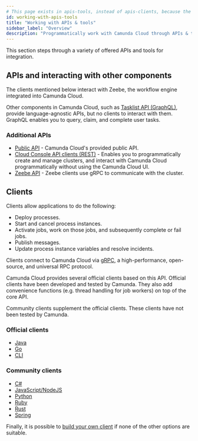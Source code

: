 ```yaml
---
# This page exists in apis-tools, instead of apis-clients, because the location needs to be consistent across all versions.
id: working-with-apis-tools
title: "Working with APIs & tools"
sidebar_label: "Overview"
description: "Programmatically work with Camunda Cloud through APIs & tools"
---
```


This section steps through a variety of offered APIs and tools for integration.

## APIs and interacting with other components

The clients mentioned below interact with Zeebe, the workflow engine integrated into Camunda Cloud.

Other components in Camunda Cloud, such as [Tasklist API (GraphQL)](/apis-clients/tasklist-api/generated.md), provide language-agnostic APIs, but no clients to interact with them. GraphQL enables you to query, claim, and complete user tasks.

### Additional APIs

- [Public API](../apis-clients/public-api.md) - Camunda Cloud's provided public API.
- [Cloud Console API clients (REST)](../apis-clients/cloud-console-api-reference.md) - Enables you to programmatically create and manage clusters, and interact with Camunda Cloud programmatically without using the Camunda Cloud UI.
- [Zeebe API](../apis-clients/grpc.md) - Zeebe clients use gRPC to communicate with the cluster.

## Clients

Clients allow applications to do the following:

- Deploy processes.
- Start and cancel process instances.
- Activate jobs, work on those jobs, and subsequently complete or fail jobs.
- Publish messages.
- Update process instance variables and resolve incidents.

Clients connect to Camunda Cloud via [gRPC](https://grpc.io), a high-performance, open-source, and universal RPC protocol.

Camunda Cloud provides several official clients based on this API. Official clients have been developed and tested by Camunda. They also add convenience functions (e.g. thread handling for job workers) on top of the core API.

Community clients supplement the official clients. These clients have not been tested by Camunda.

### Official clients

- [Java](../apis-clients/java-client/index.md)
- [Go](../apis-clients/go-client/get-started.md)
- [CLI](../apis-clients/cli-client/index.md)

### Community clients

- [C#](../apis-clients/community-clients/c-sharp.md)
- [JavaScript/NodeJS](../apis-clients/community-clients/javascript.md)
- [Python](../apis-clients/community-clients/python.md)
- [Ruby](../apis-clients/community-clients/ruby.md)
- [Rust](../apis-clients/community-clients/rust.md)
- [Spring](../apis-clients/community-clients/spring.md)

Finally, it is possible to [build your own client](../apis-clients/build-your-own-client.md) if none of the other options are suitable.
